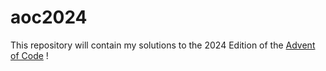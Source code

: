 # aoc2024

This repository will contain my solutions to the 2024 Edition of the [Advent of Code](https://adventofcode.com/) !
